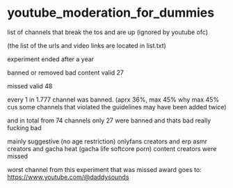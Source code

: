 # youtube_moderation_for_dummies
list of channels that break the tos and are up (ignored by youtube ofc)

(the list of the urls and video links are located in list.txt)

experiment ended after a year

banned or removed bad content valid
27

missed valid
48

every 1 in 1.777 channel was banned. (aprx 36%, max 45% why max 45% cus some channels that violated the guidelines may have been added twice)

and in total from 74 channels only 27 were banned and thats bad really fucking bad

mainly suggestive (no age restriction) onlyfans creators and erp asmr creators and gacha heat (gacha life softcore porn) content creators were missed

worst channel from this experiment that was missed award goes to:
https://www.youtube.com/@daddysounds

